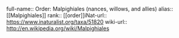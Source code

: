 

full-name:: Order: Malpighiales (nances, willows, and allies)
alias:: [[Malpighiales]]
rank:: [[order]]iNat-url:: https://www.inaturalist.org/taxa/51820
wiki-url:: http://en.wikipedia.org/wiki/Malpighiales